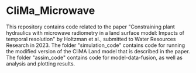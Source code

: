# CliMa_Microwave
This repository contains code related to the paper "Constraining plant hydraulics with microwave radiometry in a land surface model: Impacts of temporal resolution" by Holtzman et al., submitted to Water Resources Research in 2023.
The folder "simulation_code" contains code for running the modified version of the CliMA Land model that is described in the paper.
The folder "assim_code" contains code for model-data-fusion, as well as analysis and plotting results.
